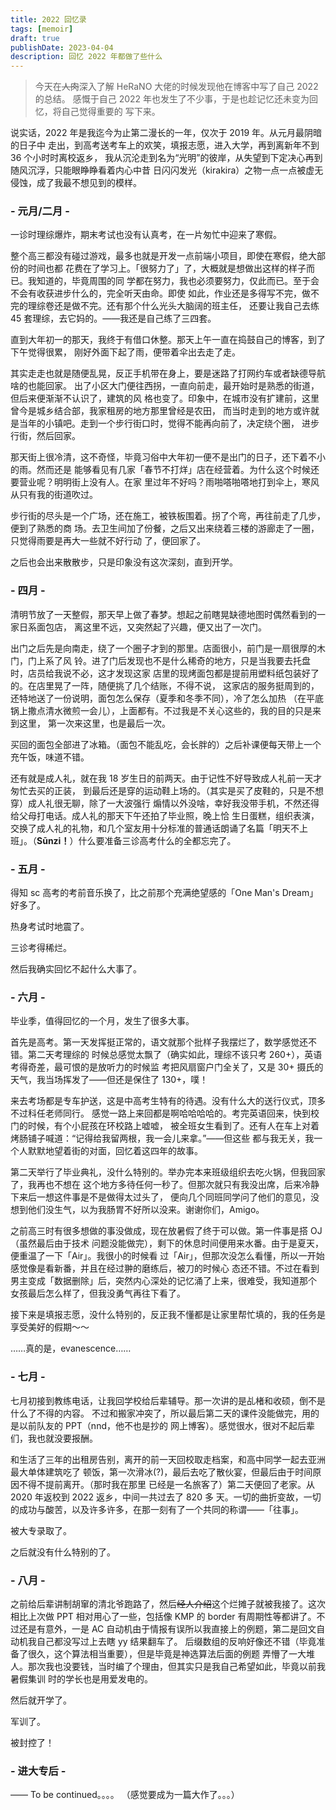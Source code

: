 ```yaml
---
title: 2022 回忆录
tags: [memoir]
draft: true
publishDate: 2023-04-04
description: 回忆 2022 年都做了些什么
---
```


<blockquote class="text-gray-400 [font-style:normal;] font-normal">
今天在<del>人肉</del>深入了解 HeRaNO 大佬的时候发现他在博客中写了自己 2022 的总结。
感慨于自己 2022 年也发生了不少事，于是也趁记忆还未变为回忆，将自己觉得重要的
写下来。
</blockquote>

说实话，2022 年是我迄今为止第二漫长的一年，仅次于 2019 年。从元月最阴暗的日子中
走出，到高考送考车上的欢笑，填报志愿，进入大学，再到离新年不到 36 个小时时离校返乡，
我从沉沦走到名为“光明”的彼岸，从失望到下定决心再到随风沉浮，只能眼睁睁看着内心中昔
日闪闪发光（kirakira）之物一点一点被虚无侵蚀，成了我最不想见到的模样。

<h3 class="text-center text-gray-300">- <span class="text-black">元月/二月</span> -</h3>

一诊时理综爆炸，期末考试也没有认真考，在一片匆忙中迎来了寒假。

整个高三都没有碰过游戏，最多也就是开发一点前端小项目，即使在寒假，绝大部份的时间也都
花费在了学习上。「很努力了」了，大概就是想做出这样的样子而已。我知道的，毕竟周围的同
学都在努力，我也必须要努力，仅此而已。至于会不会有收获进步什么的，完全听天由命。即使
如此，作业还是多得写不完，做不完的理综卷还是做不完。还有那个什么光头大脑阔的班主任，
还要让我自己去练 45 套理综，去它妈的。——我还是自己练了三四套。

直到大年初一的那天，我终于有借口休整。那天上午一直在捣鼓自己的博客，到了下午觉得很累，
刚好外面下起了雨，便带着伞出去走了走。

其实走走也就是随便乱晃，反正手机带在身上，要是迷路了打网约车或者缺德导航啥的也能回家。
出了小区大门便往西拐，一直向前走，最开始时是熟悉的街道，但后来便渐渐不认识了，建筑的风
格也变了。印象中，在城市没有扩建前，这里曾今是城乡结合部，我家租房的地方那里曾经是农田，
而当时走到的地方或许就是当年的小镇吧。走到一个步行街口时，觉得不能再向前了，决定绕个圈，
进步行街，然后回家。

那天街上很冷清，这不奇怪，毕竟习俗中大年初一便不是出门的日子，还下着不小的雨。然而还是
能够看见有几家「春节不打烊」店在经营着。为什么这个时候还要营业呢？明明街上没有人。在家
里过年不好吗？雨啪嗒啪嗒地打到伞上，寒风从只有我的街道吹过。

步行街的尽头是一个广场，还在施工，被铁板围着。拐了个弯，再往前走了几步，便到了熟悉的商
场。去卫生间加了份餐，之后又出来绕着三楼的游廊走了一圈，只觉得雨要是再大一些就不好行动
了，便回家了。

之后也会出来散散步，只是印象没有这次深刻，直到开学。

<h3 class="text-center text-gray-300">- <span class="text-black">四月</span> -</h3>

清明节放了一天整假，那天早上做了春梦。想起之前瞎晃缺德地图时偶然看到的一家日系面包店，
离这里不远，又突然起了兴趣，便又出了一次门。

出门之后先是向南走，绕了一个圈子才到的那里。店面很小，前门是一扇很厚的木门，门上系了风
铃。进了门后发现也不是什么稀奇的地方，只是当我要去托盘时，店员给我说不必，这才发现这家
店里的现烤面包都是提前用塑料纸包装好了的。在店里晃了一阵，随便挑了几个结账，不得不说，
这家店的服务挺周到的，还特地送了一份说明，面包怎么保存（夏季和冬季不同），冷了怎么加热
（在平底锅上撒点清水微煎一会儿），上面都有。不过我是不关心这些的，我的目的只是来到这里，
第一次来这里，也是最后一次。

买回的面包全部进了冰箱。（面包不能乱吃，会长胖的）之后补课便每天带上一个充午饭，味道不错。

还有就是成人礼，就在我 18 岁生日的前两天。由于记性不好导致成人礼前一天才匆忙去买的正装，
到最后还是穿的运动鞋上场的。（其实是买了皮鞋的，只是不想穿）成人礼很无聊，除了一大波强行
煽情以外没啥，幸好我没带手机，不然还得给父母打电话。成人礼的那天下午还拍了毕业照，晚上恰
生日蛋糕，组织表演，交换了成人礼的礼物，和几个室友用十分标准的普通话朗诵了名篇「明天不上
班」。（**Sūnzi！**）什么要准备三诊高考什么的全都忘完了。

<h3 class="text-center text-gray-300">- <span class="text-black">五月</span> -</h3>

得知 sc 高考的考前音乐换了，比之前那个充满绝望感的「One Man's Dream」好多了。

热身考试时地震了。

三诊考得稀烂。

然后我确实回忆不起什么大事了。

<h3 class="text-center text-gray-300">- <span class="text-black">六月</span> -</h3>

毕业季，值得回忆的一个月，发生了很多大事。

首先是高考。第一天发挥挺正常的，语文就那个批样子我摆烂了，数学感觉还不错。第二天考理综的
时候总感觉太飘了（确实如此，理综不该只考 260+），英语考得奇差，最可恨的是放听力的时候监
考把风扇窗户门全关了，又是 30+ 摄氏的天气，我当场挥发了——但还是保住了 130+，噗！

来去考场都是专车护送，这是中高考生特有的待遇。没有什么大的送行仪式，顶多不过科任老师同行。
感觉一路上来回都是啊哈哈哈哈的。考完英语回来，快到校门的时候，有个小屁孩在环校路上嘘嘘，
被全班女生看到了。还有人在车上对着烤肠铺子喊道：“记得给我留两根，我一会儿来拿。”——但这些
都与我无关，我一个人默默地望着街的对面，回忆着这四年的故事。

第二天举行了毕业典礼，没什么特别的。举办完本来班级组织去吃火锅，但我回家了，我再也不想在
这个地方多待任何一秒了。但那次就只有我没出席，后来冷静下来后一想这件事是不是做得太过头了，
便向几个同班同学问了他们的意见，没想到他们没生气，以为我肠胃不好所以没来。谢谢你们，Amigo。

之前高三时有很多想做的事没做成，现在放暑假了终于可以做。第一件事是搭 OJ（虽然最后由于技术
问题没能做完），剩下的休息时间便用来水番。由于是夏天，便重温了一下「Air」。我很小的时候看
过「Air」，但那次没怎么看懂，所以一开始感觉像是看新番，并且在经过翀的磨练后，被刀的时候心
态还不错。不过在看到男主变成「数据删除」后，突然内心深处的记忆涌了上来，很难受，我知道那个
女孩最后怎么样了，但我没勇气再往下看了。

接下来是填报志愿，没什么特别的，反正我不懂都是让家里帮忙填的，我的任务是享受美好的假期～～

……真的是，evanescence……

<h3 class="text-center text-gray-300">- <span class="text-black">七月</span> -</h3>

七月初接到教练电话，让我回学校给后辈辅导。那一次讲的是乩楮和收硕，倒不是什么了不得的内容。
不过和搬家冲突了，所以最后第二天的课件没能做完，用的是以前队友的 PPT（nnd，他不也是抄的
网上博客）。感觉很水，很对不起后辈们，我也就没要报酬。

和生活了三年的出租房告别，离开的前一天回校取走档案，和高中同学一起去亚洲最大单体建筑吃了
顿饭，第一次滑冰(?)，最后去吃了散伙宴，但最后由于时间原因不得不提前离开。（那时我在那里
已经是一名旅客了）第二天便回了老家。从 2020 年返校到 2022 返乡，中间一共过去了 820 多
天。一切的曲折变故，一切的成功与酸苦，以及许多许多，在那一刻有了一个共同的称谓——「往事」。

被大专录取了。

之后就没有什么特别的了。

<h3 class="text-center text-gray-300">- <span class="text-black">八月</span> -</h3>

之前给后辈讲制胡窜的清北爷跑路了，然后~~经人介绍~~这个烂摊子就被我接了。这次相比上次做
PPT 相对用心了一些，包括像 KMP 的 border 有周期性等都讲了。不过还是有意外，一是 AC
自动机由于情报有误所以我直接上的例题，第二是回文自动机我自己都没写过上去瞎 yy 结果翻车了。
后缀数组的反响好像还不错（毕竟准备了很久，这个算法相当重要），但是毕竟是神选算法后面的例题
弄懵了一大堆人。那次我也没要钱，当时编了个理由，但其实只是我自己希望如此，毕竟以前我暑假集训
时的学长也是用爱发电的。

然后就开学了。

军训了。

被封控了！

<h3 class="text-center text-gray-300">- <span class="text-black">进大专后</span> -</h3>

—— To be continued。。。。
（感觉要成为一篇大作了。。。）


